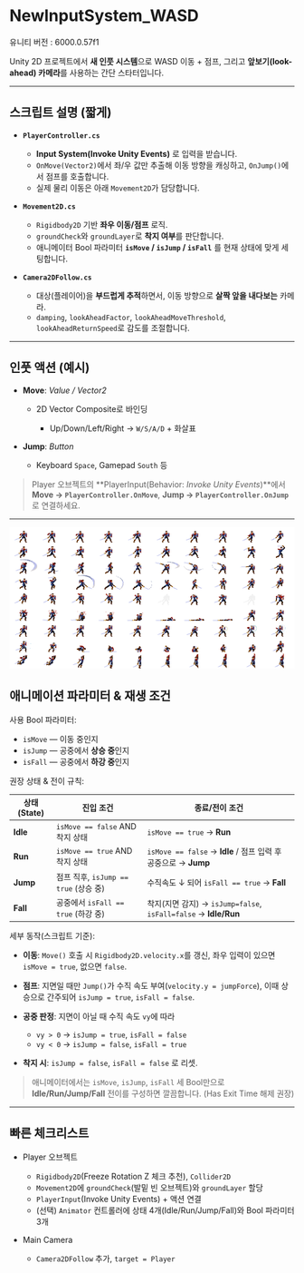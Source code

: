 # NewInputSystem_WASD

유니티 버전 : 6000.0.57f1

Unity 2D 프로젝트에서 **새 인풋 시스템**으로 WASD 이동 + 점프, 그리고 **앞보기(look-ahead) 카메라**를 사용하는 간단 스타터입니다.

---

## 스크립트 설명 (짧게)

* **`PlayerController.cs`**

  * **Input System(Invoke Unity Events)** 로 입력을 받습니다.
  * `OnMove(Vector2)`에서 좌/우 값만 추출해 이동 방향을 캐싱하고, `OnJump()`에서 점프를 호출합니다.
  * 실제 물리 이동은 아래 `Movement2D`가 담당합니다.

* **`Movement2D.cs`**

  * `Rigidbody2D` 기반 **좌우 이동/점프** 로직.
  * `groundCheck`와 `groundLayer`로 **착지 여부**를 판단합니다.
  * 애니메이터 Bool 파라미터 **`isMove` / `isJump` / `isFall`** 를 현재 상태에 맞게 세팅합니다.

* **`Camera2DFollow.cs`**

  * 대상(플레이어)을 **부드럽게 추적**하면서, 이동 방향으로 **살짝 앞을 내다보는** 카메라.
  * `damping`, `lookAheadFactor`, `lookAheadMoveThreshold`, `lookAheadReturnSpeed`로 감도를 조절합니다.

---

## 인풋 액션 (예시)

* **Move**: *Value / Vector2*

  * 2D Vector Composite로 바인딩

    * Up/Down/Left/Right → `W/S/A/D` + 화살표
* **Jump**: *Button*

  * Keyboard `Space`, Gamepad `South` 등

> Player 오브젝트의 \*\*PlayerInput(Behavior: *Invoke Unity Events*)\*\*에서
> **Move → `PlayerController.OnMove`**, **Jump → `PlayerController.OnJump`** 로 연결하세요.

---

![alt text](HeroKnight-2.png)

## 애니메이션 파라미터 & 재생 조건

사용 Bool 파라미터:

* `isMove` — 이동 중인지
* `isJump` — 공중에서 **상승 중**인지
* `isFall` — 공중에서 **하강 중**인지

권장 상태 & 전이 규칙:

| 상태(State) | 진입 조건                          | 종료/전이 조건                                                  |
| --------- | ------------------------------ | --------------------------------------------------------- |
| **Idle**  | `isMove == false` AND 착지 상태    | `isMove == true` → **Run**                                |
| **Run**   | `isMove == true` AND 착지 상태     | `isMove == false` → **Idle** / 점프 입력 후 공중으로 → **Jump**    |
| **Jump**  | 점프 직후, `isJump == true` (상승 중) | 수직속도 ↓ 되어 `isFall == true` → **Fall**                     |
| **Fall**  | 공중에서 `isFall == true` (하강 중)   | 착지(지면 감지) → `isJump=false`, `isFall=false` → **Idle/Run** |

세부 동작(스크립트 기준):

* **이동**: `Move()` 호출 시 `Rigidbody2D.velocity.x`를 갱신, 좌우 입력이 있으면 `isMove = true`, 없으면 `false`.
* **점프**: 지면일 때만 `Jump()`가 수직 속도 부여(`velocity.y = jumpForce`), 이때 상승으로 간주되어 `isJump = true`, `isFall = false`.
* **공중 판정**: 지면이 아닐 때 수직 속도 `vy`에 따라

  * `vy > 0` → `isJump = true`, `isFall = false`
  * `vy < 0` → `isJump = false`, `isFall = true`
* **착지 시**: `isJump = false`, `isFall = false` 로 리셋.

> 애니메이터에서는 `isMove`, `isJump`, `isFall` 세 Bool만으로 **Idle/Run/Jump/Fall** 전이를 구성하면 깔끔합니다. (Has Exit Time 해제 권장)

---

## 빠른 체크리스트

* Player 오브젝트

  * `Rigidbody2D`(Freeze Rotation Z 체크 추천), `Collider2D`
  * `Movement2D`에 `groundCheck`(발밑 빈 오브젝트)와 `groundLayer` 할당
  * `PlayerInput`(Invoke Unity Events) + 액션 연결
  * (선택) `Animator` 컨트롤러에 상태 4개(Idle/Run/Jump/Fall)와 Bool 파라미터 3개
* Main Camera

  * `Camera2DFollow` 추가, `target = Player`

